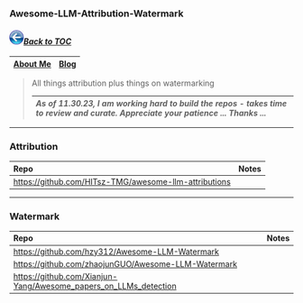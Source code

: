 ### Awesome-LLM-Attribution-Watermark
#### _[<img src="images/back_button_2.png" width="25" height="25">Back to TOC](https://github.com/xsankar/Awesome-Awesome-LLM)_
| [About Me](https://ksankar.medium.com/about-me-the-pitter-patter-of-small-feats-de22f4c36ea6) | [Blog](https://ksankar.medium.com) |
| :- | :- |
> All things attribution plus things on watermarking
> 
> |***As of 11.30.23, I am working hard to build the repos - takes time to review and curate. Appreciate your patience ... Thanks ...***|
> | :- |
> 
***
### Attribution
| Repo | Notes | 
| :- | :- |
| https://github.com/HITsz-TMG/awesome-llm-attributions | |
***
### Watermark
| Repo | Notes | 
| :- | :- |
| https://github.com/hzy312/Awesome-LLM-Watermark | |
| https://github.com/zhaojunGUO/Awesome-LLM-Watermark | |
| https://github.com/Xianjun-Yang/Awesome_papers_on_LLMs_detection | |
